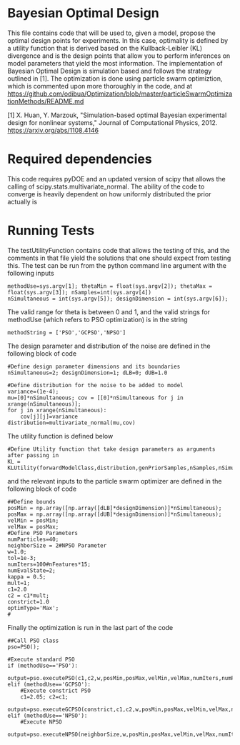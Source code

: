 # Bayesian Optimal Design

This file contains code that will be used to, given a model, propose the optimal design points for experiments. 
In this case, optimality is defined by a utility function that is derived based on the Kullback-Leibler (KL) divergence
and is the design points that allow you to perform inferences on model parameters that yield the most information. 
The implementation of Bayesian Optimal Design is simulation based and follows the strategy outlined in [1]. The optimization is done using particle swarm optimiztion, which is commented upon more thoroughly in the code, and at https://github.com/odibua/Optimization/blob/master/particleSwarmOptimizationMethods/README.md

[1] X. Huan, Y. Marzouk, "Simulation-based optimal Bayesian experimental design for nonlinear systems,"
    Journal of Computational Physics, 2012. https://arxiv.org/abs/1108.4146
    
# Required dependencies

This code requires pyDOE and an updated version of scipy that allows the calling of scipy.stats.multivariate_normal. 
The ability of the code to converge is heavily dependent on how uniformly distributed the prior actually is

# Running Tests
The testUtilityFunction contains code that allows the testing of this, and the comments in that file yield the solutions that one should expect from testing this. The test can be run from the python command line argument with the following inputs

    methodUse=sys.argv[1]; thetaMin = float(sys.argv[2]); thetaMax = float(sys.argv[3]); nSamples=int(sys.argv[4])
    nSimultaneous = int(sys.argv[5]); designDimension = int(sys.argv[6]);

The valid range for theta is between 0 and 1, and the valid strings for methodUse (which refers to PSO optimization) is in 
the string

    methodString = ['PSO','GCPSO','NPSO']
    
The design parameter and distribution of the noise are defined in the following block of code

    #Define design parameter dimensions and its boundaries
    nSimultaneous=2; designDimension=1; dLB=0; dUB=1.0

    #Define distribution for the noise to be added to model
    variance=(1e-4);
    mu=[0]*nSimultaneous; cov = [[0]*nSimultaneous for j in xrange(nSimultaneous)]; 
    for j in xrange(nSimultaneous):
        cov[j][j]=variance 
    distribution=multivariate_normal(mu,cov) 

The utility function is defined below

    #Define Utility function that take design parameters as arguments after passing in 
    KL = KLUtility(forwardModelClass,distribution,genPriorSamples,nSamples,nSimultaneous,designDimension)
    
and the relevant inputs to the particle swarm optimizer are defined in the following block of code

    ##Define bounds 
    posMin = np.array([np.array([dLB]*designDimension)]*nSimultaneous);
    posMax = np.array([np.array([dUB]*designDimension)]*nSimultaneous);
    velMin = posMin;
    velMax = posMax;
    #Define PSO Parameters
    numParticles=40;
    neighborSize = 2#NPSO Parameter
    w=1.0;
    tol=1e-3;
    numIters=100#nFeatures*15;
    numEvalState=2;
    kappa = 0.5;
    mult=1;
    c1=2.0
    c2 = c1*mult;
    constrict=1.0
    optimType='Max';
    #

Finally the optimization is run in the last part of the code

    ##Call PSO class
    pso=PSO();

    #Execute standard PSO
    if (methodUse=='PSO'):
        output=pso.executePSO(c1,c2,w,posMin,posMax,velMin,velMax,numIters,numParticles,psoParticle,optimType,numEvalState,KL,evaluateFitnessFunctions)
    elif (methodUse=='GCPSO'):
        #Execute constrict PSO
        c1=2.05; c2=c1;
        output=pso.executeGCPSO(constrict,c1,c2,w,posMin,posMax,velMin,velMax,numIters,numParticles,psoParticle,optimType,numEvalState,KL,evaluateFitnessFunctions)
    elif (methodUse=='NPSO'):
        #Execute NPSO
        output=pso.executeNPSO(neighborSize,w,posMin,posMax,velMin,velMax,numIters,numParticles,npsoParticle,optimType,numEvalState,KL,evaluateFitnessFunctions,npsoInterpFunc)
